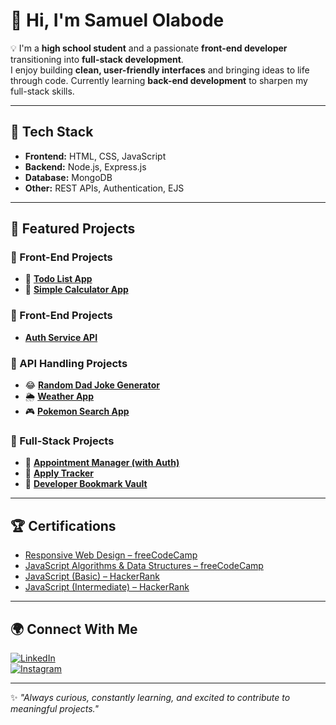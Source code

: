 # 👋 Hi, I'm Samuel Olabode  

💡 I'm a **high school student** and a passionate **front-end developer** transitioning into **full-stack development**.  
I enjoy building **clean, user-friendly interfaces** and bringing ideas to life through code. Currently learning **back-end development** to sharpen my full-stack skills.  

---

## 🚀 Tech Stack  

- **Frontend:** HTML, CSS, JavaScript  
- **Backend:** Node.js, Express.js  
- **Database:** MongoDB  
- **Other:** REST APIs, Authentication, EJS  

---

## 📌 Featured Projects  

### 🔹 Front-End Projects  
- 📝 [**Todo List App**](https://github.com/DevOlabode/todoList-App)  
- 🧮 [**Simple Calculator App**](https://github.com/DevOlabode/simple-calculator-app)

### 🔹 Front-End Projects
- [**Auth Service API**](https://github.com/DevOlabode/todoList-App)  

### 🔹 API Handling Projects  
- 😂 [**Random Dad Joke Generator**](https://github.com/DevOlabode/Random-dad-joke-generator)  
- 🌦 [**Weather App**](https://github.com/DevOlabode/weather-App)  
- 🎮 [**Pokemon Search App**](https://github.com/DevOlabode/pokemon-website)  

### 🔹 Full-Stack Projects  
- 📅 [**Appointment Manager (with Auth)**](https://github.com/DevOlabode/appointment-manager-with-auth)  
- 📂 [**Apply Tracker**](https://github.com/DevOlabode/apply-tracker-final)  
- 🔖 [**Developer Bookmark Vault**](https://github.com/DevOlabode/developer-bookmark-vault)  

---

## 🏆 Certifications  

- [Responsive Web Design – freeCodeCamp](https://www.freecodecamp.org/certification/DevOlabode/responsive-web-design)  
- [JavaScript Algorithms & Data Structures – freeCodeCamp](https://www.freecodecamp.org/certification/DevOlabode/javascript-algorithms-and-data-structures-v8)  
- [JavaScript (Basic) – HackerRank](https://www.hackerrank.com/certificates/884b42dc829d)  
- [JavaScript (Intermediate) – HackerRank](https://www.hackerrank.com/certificates/ca76dd870b7f)  

---

## 🌍 Connect With Me  

[![LinkedIn](https://img.shields.io/badge/LinkedIn-0A66C2?style=for-the-badge&logo=linkedin&logoColor=white)](https://linkedin.com/in/Samuelolabode)  
[![Instagram](https://img.shields.io/badge/Instagram-E4405F?style=for-the-badge&logo=instagram&logoColor=white)](https://www.instagram.com/devolabode/)  

---
✨ *"Always curious, constantly learning, and excited to contribute to meaningful projects."*
